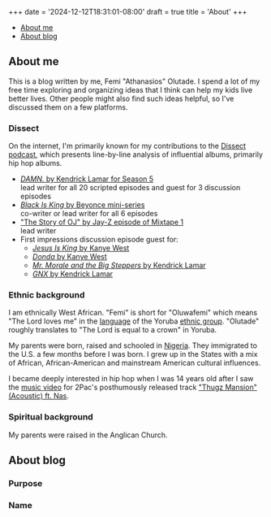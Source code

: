 +++
date = '2024-12-12T18:31:01-08:00'
draft = true
title = 'About'
+++

* [About me](#about-me)
* [About blog](#about-blog)

## About me

This is a blog written by me, Femi "Athanasios" Olutade. I spend a lot of my free time exploring and organizing ideas that I think can help my kids live better lives. Other people might also find such ideas helpful, so I've discussed them on a few platforms.

### Dissect

On the internet, I'm primarily known for my contributions to the [Dissect podcast](https://open.spotify.com/show/2b025hq3gJ17tQdxS3aV43?si=9f291cc30d314dcc), which presents line-by-line analysis of influential albums, primarily hip hop albums.
 
* [*DAMN.* by Kendrick Lamar for Season 5](https://open.spotify.com/playlist/5HydkaB8goYMoakwxOtRSL?si=24845f2a83e54fc0)  
lead writer for all 20 scripted episodes and guest for 3 discussion episodes
 
* [*Black Is King* by Beyonce mini-series](https://open.spotify.com/playlist/3m6TjWshCxkjlCY3qz5SVa?si=578ef09f6c204135)  
co-writer or lead writer for all 6 episodes
 
* ["The Story of OJ" by Jay-Z episode of Mixtape 1](https://open.spotify.com/episode/1HJ3hTEHApX8vBhi4TpC39?si=9ba3d0fb4011463a)  
lead writer
 
* First impressions discussion episode guest for:
  * [*Jesus Is King* by Kanye West](https://open.spotify.com/episode/5Sb8UkzS6mUMFEX4DcoPpw?si=800021d4443e4e68)
  * [*Donda* by Kanye West](https://open.spotify.com/episode/3qNw3kZUUkamGF3AdJlZ3i?si=04fe94f4f1bb45fa)
  * [*Mr. Morale and the Big Steppers* by Kendrick Lamar](https://open.spotify.com/episode/4q6k2tzHXRQyWXyq1Jn4or?si=a935b86a29264adc)
  * [*GNX* by Kendrick Lamar](https://open.spotify.com/episode/3gTbVe3g65L0oa5Rsnfc2k?si=00a10084a51d45f4)


### Ethnic background

I am ethnically West African. "Femi" is short for "Oluwafemi" which means "The Lord loves me" in the [language](https://en.wikipedia.org/wiki/Yoruba_language) of the Yoruba [ethnic group](https://en.wikipedia.org/wiki/Yoruba_people). "Olutade" roughly translates to "The Lord is equal to a crown" in Yoruba.

My parents were born, raised and schooled in [Nigeria](https://www.britannica.com/place/Nigeria). They immigrated to the U.S. a few months before I was born. I grew up in the States with a mix of African, African-American and mainstream American cultural influences.

I became deeply interested in hip hop when I was 14 years old after I saw the [music video](https://www.youtube.com/watch?v=mVObfpaR2_I) for 2Pac's posthumously released track ["Thugz Mansion" (Acoustic) ft. Nas](https://www.youtube.com/watch?v=mVObfpaR2_I).

### Spiritual background

My parents were raised in the Anglican Church.

## About blog

### Purpose

### Name

